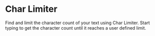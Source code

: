# Char Limiter

Find and limit the character count of your text using Char Limiter. Start typing to get the character count until it reaches a user defined limit.